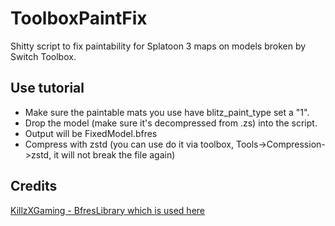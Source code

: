 # ToolboxPaintFix
Shitty script to fix paintability for Splatoon 3 maps on models broken by Switch Toolbox.

## Use tutorial
- Make sure the paintable mats you use have blitz_paint_type set a "1".
- Drop the model (make sure it's decompressed from .zs) into the script.
- Output will be FixedModel.bfres 
- Compress with zstd (you can use do it via toolbox, Tools->Compression->zstd, it will not break the file again)

## Credits

[KillzXGaming - BfresLibrary which is used here](https://github.com/KillzXGaming/BfresLibrary)

